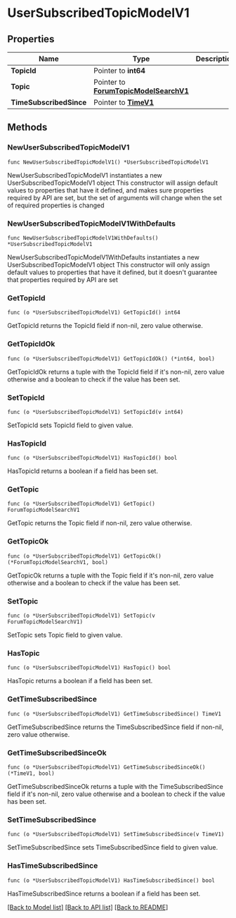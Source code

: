 # UserSubscribedTopicModelV1

## Properties

Name | Type | Description | Notes
------------ | ------------- | ------------- | -------------
**TopicId** | Pointer to **int64** |  | [optional] 
**Topic** | Pointer to [**ForumTopicModelSearchV1**](ForumTopicModelSearchV1.md) |  | [optional] 
**TimeSubscribedSince** | Pointer to [**TimeV1**](TimeV1.md) |  | [optional] 

## Methods

### NewUserSubscribedTopicModelV1

`func NewUserSubscribedTopicModelV1() *UserSubscribedTopicModelV1`

NewUserSubscribedTopicModelV1 instantiates a new UserSubscribedTopicModelV1 object
This constructor will assign default values to properties that have it defined,
and makes sure properties required by API are set, but the set of arguments
will change when the set of required properties is changed

### NewUserSubscribedTopicModelV1WithDefaults

`func NewUserSubscribedTopicModelV1WithDefaults() *UserSubscribedTopicModelV1`

NewUserSubscribedTopicModelV1WithDefaults instantiates a new UserSubscribedTopicModelV1 object
This constructor will only assign default values to properties that have it defined,
but it doesn't guarantee that properties required by API are set

### GetTopicId

`func (o *UserSubscribedTopicModelV1) GetTopicId() int64`

GetTopicId returns the TopicId field if non-nil, zero value otherwise.

### GetTopicIdOk

`func (o *UserSubscribedTopicModelV1) GetTopicIdOk() (*int64, bool)`

GetTopicIdOk returns a tuple with the TopicId field if it's non-nil, zero value otherwise
and a boolean to check if the value has been set.

### SetTopicId

`func (o *UserSubscribedTopicModelV1) SetTopicId(v int64)`

SetTopicId sets TopicId field to given value.

### HasTopicId

`func (o *UserSubscribedTopicModelV1) HasTopicId() bool`

HasTopicId returns a boolean if a field has been set.

### GetTopic

`func (o *UserSubscribedTopicModelV1) GetTopic() ForumTopicModelSearchV1`

GetTopic returns the Topic field if non-nil, zero value otherwise.

### GetTopicOk

`func (o *UserSubscribedTopicModelV1) GetTopicOk() (*ForumTopicModelSearchV1, bool)`

GetTopicOk returns a tuple with the Topic field if it's non-nil, zero value otherwise
and a boolean to check if the value has been set.

### SetTopic

`func (o *UserSubscribedTopicModelV1) SetTopic(v ForumTopicModelSearchV1)`

SetTopic sets Topic field to given value.

### HasTopic

`func (o *UserSubscribedTopicModelV1) HasTopic() bool`

HasTopic returns a boolean if a field has been set.

### GetTimeSubscribedSince

`func (o *UserSubscribedTopicModelV1) GetTimeSubscribedSince() TimeV1`

GetTimeSubscribedSince returns the TimeSubscribedSince field if non-nil, zero value otherwise.

### GetTimeSubscribedSinceOk

`func (o *UserSubscribedTopicModelV1) GetTimeSubscribedSinceOk() (*TimeV1, bool)`

GetTimeSubscribedSinceOk returns a tuple with the TimeSubscribedSince field if it's non-nil, zero value otherwise
and a boolean to check if the value has been set.

### SetTimeSubscribedSince

`func (o *UserSubscribedTopicModelV1) SetTimeSubscribedSince(v TimeV1)`

SetTimeSubscribedSince sets TimeSubscribedSince field to given value.

### HasTimeSubscribedSince

`func (o *UserSubscribedTopicModelV1) HasTimeSubscribedSince() bool`

HasTimeSubscribedSince returns a boolean if a field has been set.


[[Back to Model list]](../README.md#documentation-for-models) [[Back to API list]](../README.md#documentation-for-api-endpoints) [[Back to README]](../README.md)


